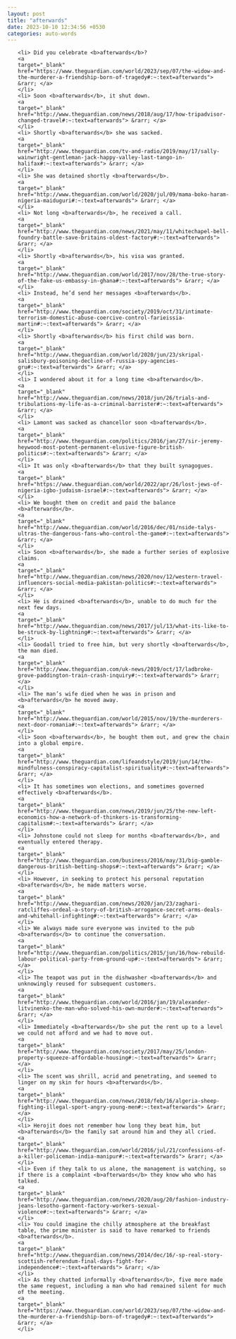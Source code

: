 ```yaml
---
layout: post
title: "afterwards"
date: 2023-10-10 12:34:56 +0530
categories: auto-words
---
```

<ol>

    <li> Did you celebrate <b>afterwards</b>?
    <a 
    target="_blank" 
    href="https://www.theguardian.com/world/2023/sep/07/the-widow-and-the-murderer-a-friendship-born-of-tragedy#:~:text=afterwards"> &rarr; </a>
    </li>
    <li> Soon <b>afterwards</b>, it shut down.
    <a 
    target="_blank" 
    href="http://www.theguardian.com/news/2018/aug/17/how-tripadvisor-changed-travel#:~:text=afterwards"> &rarr; </a>
    </li>
    <li> Shortly <b>afterwards</b> she was sacked.
    <a 
    target="_blank" 
    href="http://www.theguardian.com/tv-and-radio/2019/may/17/sally-wainwright-gentleman-jack-happy-valley-last-tango-in-halifax#:~:text=afterwards"> &rarr; </a>
    </li>
    <li> She was detained shortly <b>afterwards</b>.
    <a 
    target="_blank" 
    href="http://www.theguardian.com/world/2020/jul/09/mama-boko-haram-nigeria-maiduguri#:~:text=afterwards"> &rarr; </a>
    </li>
    <li> Not long <b>afterwards</b>, he received a call.
    <a 
    target="_blank" 
    href="http://www.theguardian.com/news/2021/may/11/whitechapel-bell-foundry-battle-save-britains-oldest-factory#:~:text=afterwards"> &rarr; </a>
    </li>
    <li> Shortly <b>afterwards</b>, his visa was granted.
    <a 
    target="_blank" 
    href="http://www.theguardian.com/world/2017/nov/28/the-true-story-of-the-fake-us-embassy-in-ghana#:~:text=afterwards"> &rarr; </a>
    </li>
    <li> Instead, he’d send her messages <b>afterwards</b>.
    <a 
    target="_blank" 
    href="http://www.theguardian.com/society/2019/oct/31/intimate-terrorism-domestic-abuse-coercive-control-farieissia-martin#:~:text=afterwards"> &rarr; </a>
    </li>
    <li> Shortly <b>afterwards</b> his first child was born.
    <a 
    target="_blank" 
    href="http://www.theguardian.com/world/2020/jun/23/skripal-salisbury-poisoning-decline-of-russia-spy-agencies-gru#:~:text=afterwards"> &rarr; </a>
    </li>
    <li> I wondered about it for a long time <b>afterwards</b>.
    <a 
    target="_blank" 
    href="http://www.theguardian.com/news/2018/jun/26/trials-and-tribulations-my-life-as-a-criminal-barrister#:~:text=afterwards"> &rarr; </a>
    </li>
    <li> Lamont was sacked as chancellor soon <b>afterwards</b>.
    <a 
    target="_blank" 
    href="http://www.theguardian.com/politics/2016/jan/27/sir-jeremy-heywood-most-potent-permanent-elusive-figure-british-politics#:~:text=afterwards"> &rarr; </a>
    </li>
    <li> It was only <b>afterwards</b> that they built synagogues.
    <a 
    target="_blank" 
    href="https://www.theguardian.com/world/2022/apr/26/lost-jews-of-nigeria-igbo-judaism-israel#:~:text=afterwards"> &rarr; </a>
    </li>
    <li> We bought them on credit and paid the balance <b>afterwards</b>.
    <a 
    target="_blank" 
    href="http://www.theguardian.com/world/2016/dec/01/nside-talys-ultras-the-dangerous-fans-who-control-the-game#:~:text=afterwards"> &rarr; </a>
    </li>
    <li> Soon <b>afterwards</b>, she made a further series of explosive claims.
    <a 
    target="_blank" 
    href="http://www.theguardian.com/news/2020/nov/12/western-travel-influencers-social-media-pakistan-politics#:~:text=afterwards"> &rarr; </a>
    </li>
    <li> He is drained <b>afterwards</b>, unable to do much for the next few days.
    <a 
    target="_blank" 
    href="http://www.theguardian.com/news/2017/jul/13/what-its-like-to-be-struck-by-lightning#:~:text=afterwards"> &rarr; </a>
    </li>
    <li> Goodall tried to free him, but very shortly <b>afterwards</b>, the man died.
    <a 
    target="_blank" 
    href="http://www.theguardian.com/uk-news/2019/oct/17/ladbroke-grove-paddington-train-crash-inquiry#:~:text=afterwards"> &rarr; </a>
    </li>
    <li> The man’s wife died when he was in prison and <b>afterwards</b> he moved away.
    <a 
    target="_blank" 
    href="http://www.theguardian.com/world/2015/nov/19/the-murderers-next-door-romania#:~:text=afterwards"> &rarr; </a>
    </li>
    <li> Soon <b>afterwards</b>, he bought them out, and grew the chain into a global empire.
    <a 
    target="_blank" 
    href="http://www.theguardian.com/lifeandstyle/2019/jun/14/the-mindfulness-conspiracy-capitalist-spirituality#:~:text=afterwards"> &rarr; </a>
    </li>
    <li> It has sometimes won elections, and sometimes governed effectively <b>afterwards</b>.
    <a 
    target="_blank" 
    href="http://www.theguardian.com/news/2019/jun/25/the-new-left-economics-how-a-network-of-thinkers-is-transforming-capitalism#:~:text=afterwards"> &rarr; </a>
    </li>
    <li> Johnstone could not sleep for months <b>afterwards</b>, and eventually entered therapy.
    <a 
    target="_blank" 
    href="http://www.theguardian.com/business/2016/may/31/big-gamble-dangerous-british-betting-shops#:~:text=afterwards"> &rarr; </a>
    </li>
    <li> However, in seeking to protect his personal reputation <b>afterwards</b>, he made matters worse.
    <a 
    target="_blank" 
    href="http://www.theguardian.com/news/2020/jan/23/zaghari-ratcliffes-ordeal-a-story-of-british-arrogance-secret-arms-deals-and-whitehall-infighting#:~:text=afterwards"> &rarr; </a>
    </li>
    <li> We always made sure everyone was invited to the pub <b>afterwards</b> to continue the conversation.
    <a 
    target="_blank" 
    href="http://www.theguardian.com/politics/2015/jun/16/how-rebuild-labour-political-party-from-ground-up#:~:text=afterwards"> &rarr; </a>
    </li>
    <li> The teapot was put in the dishwasher <b>afterwards</b> and unknowingly reused for subsequent customers.
    <a 
    target="_blank" 
    href="http://www.theguardian.com/world/2016/jan/19/alexander-litvinenko-the-man-who-solved-his-own-murder#:~:text=afterwards"> &rarr; </a>
    </li>
    <li> Immediately <b>afterwards</b> she put the rent up to a level we could not afford and we had to move out.
    <a 
    target="_blank" 
    href="http://www.theguardian.com/society/2017/may/25/london-property-squeeze-affordable-housing#:~:text=afterwards"> &rarr; </a>
    </li>
    <li> The scent was shrill, acrid and penetrating, and seemed to linger on my skin for hours <b>afterwards</b>.
    <a 
    target="_blank" 
    href="http://www.theguardian.com/news/2018/feb/16/algeria-sheep-fighting-illegal-sport-angry-young-men#:~:text=afterwards"> &rarr; </a>
    </li>
    <li> Herojit does not remember how long they beat him, but <b>afterwards</b> the family sat around him and they all cried.
    <a 
    target="_blank" 
    href="http://www.theguardian.com/world/2016/jul/21/confessions-of-a-killer-policeman-india-manipur#:~:text=afterwards"> &rarr; </a>
    </li>
    <li> Even if they talk to us alone, the management is watching, so if there is a complaint <b>afterwards</b> they know who who has talked.
    <a 
    target="_blank" 
    href="http://www.theguardian.com/news/2020/aug/20/fashion-industry-jeans-lesotho-garment-factory-workers-sexual-violence#:~:text=afterwards"> &rarr; </a>
    </li>
    <li> You could imagine the chilly atmosphere at the breakfast table, the prime minister is said to have remarked to friends <b>afterwards</b>.
    <a 
    target="_blank" 
    href="http://www.theguardian.com/news/2014/dec/16/-sp-real-story-scottish-referendum-final-days-fight-for-independence#:~:text=afterwards"> &rarr; </a>
    </li>
    <li> As they chatted informally <b>afterwards</b>, five more made the same request, including a man who had remained silent for much of the meeting.
    <a 
    target="_blank" 
    href="https://www.theguardian.com/world/2023/sep/07/the-widow-and-the-murderer-a-friendship-born-of-tragedy#:~:text=afterwards"> &rarr; </a>
    </li>